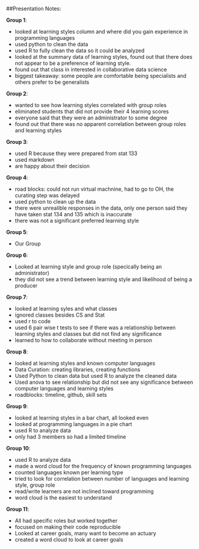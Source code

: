 ##Presentation Notes:

**Group 1**:  
* looked at learning styles column and where did you gain experience in programming languages  
* used python to clean the data  
* used R to fully clean the data so it could be analyzed  
* looked at the summary data of learning styles, found out that there does not appear to be a preference of learning style.   
* found out that class in interested in collaborative data science  
* biggest takeaway: some people are comfortable being specialists and others prefer to be generalists  

**Group 2**:  
* wanted to see how learning styles correlated with group roles
* eliminated students that did not provide their 4 learning scores
* everyone said that they were an administrator to some degree
* found out that there was no apparent correlation between group roles and learning styles

**Group 3**:
* used R because they were prepared from stat 133
* used markdown
* are happy about their decision

**Group 4**:
* road blocks: could not run virtual machnine, had to go to OH, the curating step was delayed
* used python to clean up the data
* there were unrealible responses in the data, only one person said they have taken stat 134 and 135 which is inaccurate
* there was not a significant preferred learning style

**Group 5**:
* Our Group 

**Group 6**:
* Looked at learning style and group role (specically being an administrator) 
* they did not see a trend between learning style and likelihood of being a producer

**Group 7**:
* looked at learning syles and what classes
* ignored classes besides CS and Stat
* used r to code
* used 6 pair wise t tests to see if there was a relationship between learning styles and classes but did not find any significance
* learned to how to collaborate without meeting in person

**Group 8**:
* looked at learning styles and known computer languages
* Data Curation: creating libraries, creating functions
* Used Python to clean data but used R to analyze the cleaned data
* Used anova to see relationship but did not see any significance between computer languages and learning styles
* roadblocks: timeline, github, skill sets

**Group 9**:
* looked at learning styles in a bar chart, all looked even
* looked at programming languages in a pie chart
* used R to analyze data
* only had 3 members so had a limited timeline

**Group 10**:
* used R to analyze data
* made a word cloud for the frequency of known programming languages
* counted languages known per learning type
* tried to look for correlation between number of languages and learning style, group role
* read/write learners are not inclined toward programming
* word cloud is the easiest to understand

**Group 11**:
* All had specific roles but worked together
* focused on making their code reproducible
* Looked at career goals, many want to become an actuary
* created a word cloud to look at career goals




